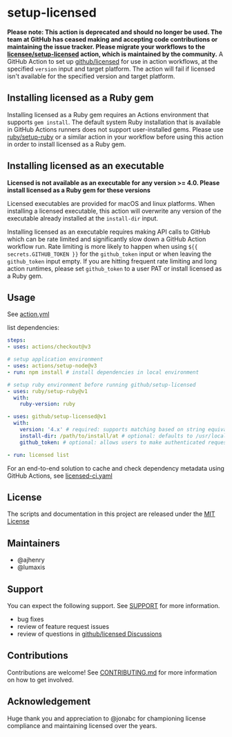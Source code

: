 # setup-licensed

**Please note: This action is deprecated and should no longer be used. The team at GitHub has ceased making and accepting code contributions or maintaining the issue tracker. Please migrate your workflows to the [licensee/setup-licensed](https://github.com/licensee/setup-licensed) action, which is maintained by the community.**
A GitHub Action to set up [github/licensed](https://github.com/github/licensed) for use in action workflows, at the specified `version` input and target platform.  The action will fail if licensed isn't available for the specified version and target platform.

## Installing licensed as a Ruby gem

Installing licensed as a Ruby gem requires an Actions environment that supports `gem install`.  The default system Ruby installation that is available in GitHub Actions runners does not support user-installed gems.  Please use [ruby/setup-ruby](https://github.com/ruby/setup-ruby) or a similar action in your workflow before using this action in order to install licensed as a Ruby gem.

## Installing licensed as an executable

**Licensed is not available as an executable for any version >= 4.0.  Please install licensed as a Ruby gem for these versions**

Licensed executables are provided for macOS and linux platforms.  When installing a licensed executable, this action will overwrite any version of the executable already installed at the `install-dir` input.

Installing licensed as an executable requires making API calls to GitHub which can be rate limited and significantly slow down a GitHub Action workflow run.  Rate limiting is more likely to happen when using `${{ secrets.GITHUB_TOKEN }}` for the `github_token` input or when leaving the `github_token` input empty.  If you are hitting frequent rate limiting and long action runtimes, please set `github_token` to a user PAT or install licensed as a Ruby gem.

## Usage

See [action.yml](action.yml)

list dependencies:

```yaml
steps:
- uses: actions/checkout@v3

# setup application environment
- uses: actions/setup-node@v3
- run: npm install # install dependencies in local environment

# setup ruby environment before running github/setup-licensed
- uses: ruby/setup-ruby@v1
  with:
    ruby-version: ruby

- uses: github/setup-licensed@v1
  with:
    version: '4.x' # required: supports matching based on string equivalence or node-semver range
    install-dir: /path/to/install/at # optional: defaults to /usr/local/bin
    github_token: # optional: allows users to make authenticated requests to GitHub's APIs

- run: licensed list
```

For an end-to-end solution to cache and check dependency metadata using GitHub Actions, see [licensed-ci.yaml](.github/workflows/licensed-ci.yaml)

## License

The scripts and documentation in this project are released under the [MIT License](LICENSE)

## Maintainers

- @ajhenry
- @lumaxis

## Support

You can expect the following support.  See [SUPPORT](SUPPORT.md) for more information.

- bug fixes
- review of feature request issues
- review of questions in [github/licensed Discussions](https://github.com/github/licensed/discussions)

## Contributions

Contributions are welcome!  See [CONTRIBUTING.md](./CONTRIBUTING.md) for more information on how to get involved.

## Acknowledgement

Huge thank you and appreciation to @jonabc for championing license compliance and maintaining licensed over the years.

